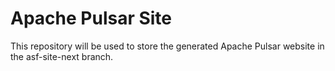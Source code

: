 # Apache Pulsar Site

This repository will be used to store the generated Apache Pulsar website in the asf-site-next branch.
